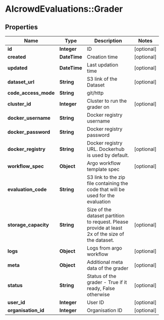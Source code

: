 # AIcrowdEvaluations::Grader

## Properties
Name | Type | Description | Notes
------------ | ------------- | ------------- | -------------
**id** | **Integer** | ID | [optional] 
**created** | **DateTime** | Creation time | [optional] 
**updated** | **DateTime** | Last updation time | [optional] 
**dataset_url** | **String** | S3 link of the Dataset | [optional] 
**code_access_mode** | **String** | git/http | 
**cluster_id** | **Integer** | Cluster to run the grader on | [optional] 
**docker_username** | **String** | Docker registry username | 
**docker_password** | **String** | Docker registry password | 
**docker_registry** | **String** | Docker registry URL. Dockerhub is used by default. | [optional] 
**workflow_spec** | **Object** | Argo workflow template spec | [optional] 
**evaluation_code** | **String** | S3 link to the zip file containing the code that will be used for the evaluation | 
**storage_capacity** | **String** | Size of the dataset partition to request. Please provide at least 2x of the size of the dataset. | [optional] 
**logs** | **Object** | Logs from argo workflow | [optional] 
**meta** | **Object** | Additional meta data of the grader | [optional] 
**status** | **String** | Status of the grader - True if it ready, False otherwise | [optional] 
**user_id** | **Integer** | User ID | [optional] 
**organisation_id** | **Integer** | Organisation ID | [optional] 


